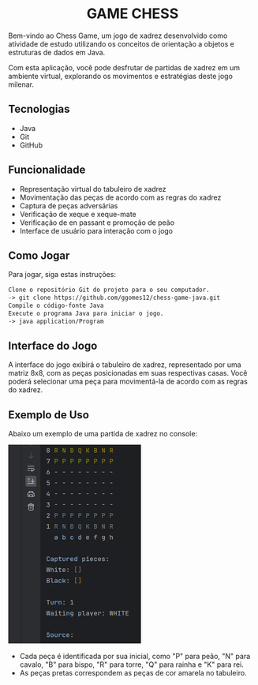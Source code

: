 <h1 style="text-align: center;">
  GAME CHESS
</h1>


Bem-vindo ao Chess Game, um jogo de xadrez desenvolvido como atividade de estudo utilizando os conceitos de orientação a objetos e estruturas de dados em Java.

Com esta aplicação, você pode desfrutar de partidas de xadrez em um ambiente virtual, explorando os movimentos e estratégias deste jogo milenar.


## Tecnologias

-    Java
-    Git
-    GitHub

## Funcionalidade

-    Representação virtual do tabuleiro de xadrez
-    Movimentação das peças de acordo com as regras do xadrez
-    Captura de peças adversárias
-    Verificação de xeque e xeque-mate
-    Verificação de en passant e promoção de peão
-    Interface de usuário para interação com o jogo


## Como Jogar

Para jogar, siga estas instruções:

    Clone o repositório Git do projeto para o seu computador.
    -> git clone https://github.com/ggomes12/chess-game-java.git
    Compile o código-fonte Java 
    Execute o programa Java para iniciar o jogo.
    -> java application/Program 
    

## Interface do Jogo

A interface do jogo exibirá o tabuleiro de xadrez, representado por uma matriz 8x8, com as peças posicionadas em suas respectivas casas. Você poderá selecionar uma peça para movimentá-la de acordo com as regras do xadrez.


## Exemplo de Uso

Abaixo um exemplo de uma partida de xadrez no console:

![Tabuleiro Inicial](https://github.com/ggomes12/chess-game-java/raw/main/images/img_tabuleiro_inicial.png)


   
   
- Cada peça é identificada por sua inicial, como "P" para peão, "N" para cavalo, "B" para bispo, "R" para torre, "Q" para rainha e "K" para rei. 
- As peças pretas correspondem as peças de cor amarela no tabuleiro.


 
   
   
   
   
   
   
   
   
